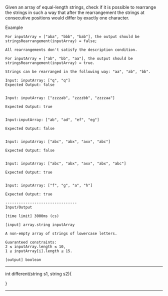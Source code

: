 Given an array of equal-length strings, check if it is possible to rearrange the strings in such a way that after the rearrangement the strings at consecutive positions would differ by exactly one character.

Example

    For inputArray = ["aba", "bbb", "bab"], the output should be
    stringsRearrangement(inputArray) = false;

    All rearrangements don't satisfy the description condition.

    For inputArray = ["ab", "bb", "aa"], the output should be
    stringsRearrangement(inputArray) = true.

    Strings can be rearranged in the following way: "aa", "ab", "bb".

    Input: inputArray: ["q", "q"]
    Expected Output: false


    Input: inputArray: ["zzzzab", "zzzzbb", "zzzzaa"]

    Expected Output: true


    Input:inputArray: ["ab", "ad", "ef", "eg"]

    Expected Output: false


    Input: inputArray: ["abc", "abx", "axx", "abc"]

    Expected Output: false


    Input: inputArray: ["abc", "abx", "axx", "abx", "abc"]

    Expected Output: true


    Input: inputArray: ["f", "g", "a", "h"]

    Expected Output: true

    --------------------------------
    Input/Output

    [time limit] 3000ms (cs)

    [input] array.string inputArray

    A non-empty array of strings of lowercase letters.

    Guaranteed constraints:
    2 ≤ inputArray.length ≤ 10,
    1 ≤ inputArray[i].length ≤ 15.

    [output] boolean

********************************************************

int different(string s1, string s2){


}
********************************************************
